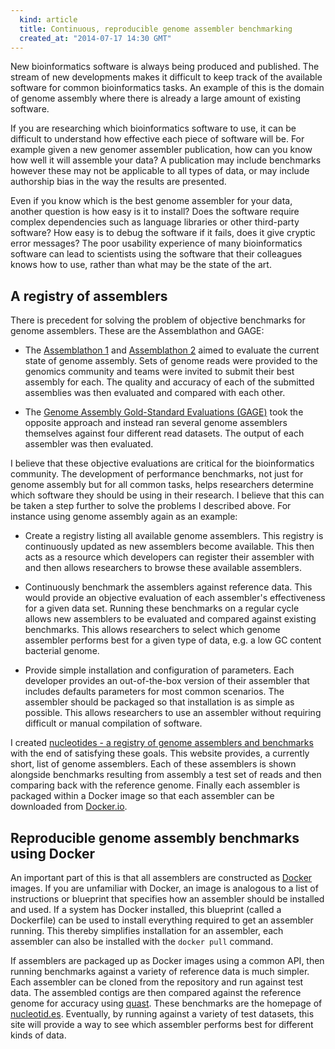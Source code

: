 ```yaml
---
  kind: article
  title: Continuous, reproducible genome assembler benchmarking
  created_at: "2014-07-17 14:30 GMT"
---
```


New bioinformatics software is always being produced and published. The stream
of new developments makes it difficult to keep track of the available software
for common bioinformatics tasks. An example of this is the domain of genome
assembly where there is already a large amount of existing software.

If you are researching which bioinformatics software to use, it can be
difficult to understand how effective each piece of software will be. For
example given a new genomer assembler publication, how can you know how well it
will assemble your data? A publication may include benchmarks however these may
not be applicable to all types of data, or may include authorship bias in the
way the results are presented.

Even if you know which is the best genome assembler for your data, another
question is how easy is it to install? Does the software require complex
dependencies such as language libraries or other third-party software? How easy
is to debug the software if it fails, does it give cryptic error messages? The
poor usability experience of many bioinformatics software can lead to
scientists using the software that their colleagues knows how to use, rather
than what may be the state of the art.

## A registry of assemblers

There is precedent for solving the problem of objective benchmarks for genome
assemblers. These are the Assemblathon and GAGE:

  * The [Assemblathon 1][asm1] and [Assemblathon 2][asm2] aimed to evaluate the
    current state of genome assembly. Sets of genome reads were provided to the
    genomics community and teams were invited to submit their best assembly for
    each. The quality and accuracy of each of the submitted assemblies was then
    evaluated and compared with each other.

  * The [Genome Assembly Gold-Standard Evaluations (GAGE)][gage] took the
    opposite approach and instead ran several genome assemblers themselves
    against four different read datasets. The output of each assembler was then
    evaluated.

I believe that these objective evaluations are critical for the bioinformatics
community. The development of performance benchmarks, not just for genome
assembly but for all common tasks, helps researchers determine which software
they should be using in their research. I believe that this can be taken a step
further to solve the problems I described above. For instance using genome
assembly again as an example:

  * Create a registry listing all available genome assemblers. This registry is
    continuously updated as new assemblers become available. This then acts as
    a resource which developers can register their assembler with and then
    allows researchers to browse these available assemblers.

  * Continuously benchmark the assemblers against reference data. This would
    provide an objective evaluation of each assembler's effectiveness for a
    given data set. Running these benchmarks on a regular cycle allows new
    assemblers to be evaluated and compared against existing benchmarks. This
    allows researchers to select which genome assembler performs best for a
    given type of data, e.g. a low GC content bacterial genome.

  * Provide simple installation and configuration of parameters. Each developer
    provides an out-of-the-box version of their assembler that includes
    defaults parameters for most common scenarios. The assembler should be
    packaged so that installation is as simple as possible. This allows
    researchers to use an assembler without requiring difficult or manual
    compilation of software.

I created [nucleotides - a registry of genome assemblers and benchmarks][nuc]
with the end of satisfying these goals. This website provides, a currently
short, list of genome assemblers. Each of these assemblers is shown alongside
benchmarks resulting from assembly a test set of reads and then comparing back
with the reference genome. Finally each assembler is packaged within a Docker
image so that each assembler can be downloaded from
[Docker.io](http://docker.io).

## Reproducible genome assembly benchmarks using Docker

An important part of this is that all assemblers are constructed as
[Docker][docker] images. If you are unfamiliar with Docker, an image is
analogous to a list of instructions or blueprint that specifies how an
assembler should be installed and used. If a system has Docker installed, this
blueprint (called a Dockerfile) can be used to install everything required to
get an assembler running. This thereby simplifies installation for an
assembler, each assembler can also be installed with the `docker pull` command.

If assemblers are packaged up as Docker images using a common API, then running
benchmarks against a variety of reference data is much simpler. Each assembler
can be cloned from the repository and run against test data. The assembled
contigs are then compared against the reference genome for accuracy using
[quast][]. These benchmarks are the homepage of [nucleotid.es][nuc].
Eventually, by running against a variety of test datasets, this site will
provide a way to see which assembler performs best for different kinds of data.

[asm1]: http://www.ncbi.nlm.nih.gov/pubmed/21926179

[asm2]: http://www.ncbi.nlm.nih.gov/pubmed/23870653

[gage]: http://www.ncbi.nlm.nih.gov/pubmed/22147368

[nuc]: http://nucleotid.es

[lxc]: https://linuxcontainers.org/

[docker]: http://www.docker.com/

[quast]: http://www.ncbi.nlm.nih.gov/pubmed/23422339
